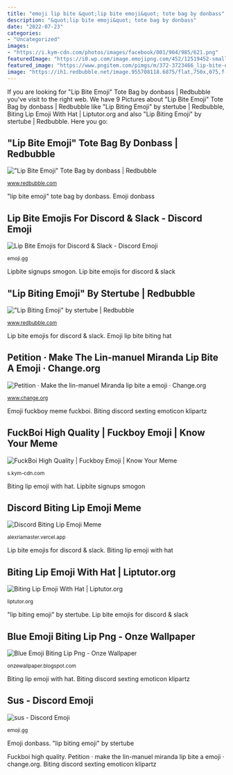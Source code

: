 ```yaml
---
title: "emoji lip bite &quot;lip bite emoji&quot; tote bag by donbass"
description: "&quot;lip bite emoji&quot; tote bag by donbass"
date: "2022-07-23"
categories:
- "Uncategorized"
images:
- "https://i.kym-cdn.com/photos/images/facebook/001/904/985/621.png"
featuredImage: "https://i0.wp.com/image.emojipng.com/452/12519452-small.png"
featured_image: "https://www.pngitem.com/pimgs/m/372-3723466_lip-bite-emoji-hd-png-download.png"
image: "https://ih1.redbubble.net/image.955708118.6875/flat,750x,075,f-pad,750x1000,f8f8f8.jpg"
---
```


If you are looking for &quot;Lip Bite Emoji&quot; Tote Bag by donbass | Redbubble you've visit to the right web. We have 9 Pictures about &quot;Lip Bite Emoji&quot; Tote Bag by donbass | Redbubble like &quot;Lip Biting Emoji&quot; by stertube | Redbubble, Biting Lip Emoji With Hat | Liptutor.org and also &quot;Lip Biting Emoji&quot; by stertube | Redbubble. Here you go:

## &quot;Lip Bite Emoji&quot; Tote Bag By Donbass | Redbubble

![&quot;Lip Bite Emoji&quot; Tote Bag by donbass | Redbubble](https://ih1.redbubble.net/image.955708118.6875/flat,750x,075,f-pad,750x1000,f8f8f8.jpg "Discord biting lip emoji meme")

<small>www.redbubble.com</small>

&quot;lip bite emoji&quot; tote bag by donbass. Emoji donbass

## Lip Bite Emojis For Discord &amp; Slack - Discord Emoji

![Lip Bite Emojis for Discord &amp; Slack - Discord Emoji](https://emoji.gg/assets/emoji/3720-cowboy-lipbite.png "Discord biting lip emoji meme")

<small>emoji.gg</small>

Lipbite signups smogon. Lip bite emojis for discord &amp; slack

## &quot;Lip Biting Emoji&quot; By Stertube | Redbubble

![&quot;Lip Biting Emoji&quot; by stertube | Redbubble](https://ih0.redbubble.net/image.980488816.8219/flat,1000x1000,075,f.u7.jpg "Emoji donbass")

<small>www.redbubble.com</small>

Lip bite emojis for discord &amp; slack. Emoji lip bite biting hat

## Petition · Make The Lin-manuel Miranda Lip Bite A Emoji · Change.org

![Petition · Make the lin-manuel Miranda lip bite a emoji · Change.org](https://assets.change.org/photos/3/cf/dh/SZcfdHMEYZfXRLp-1600x900-noPad.jpg?1595402686 "Fuckboi high quality")

<small>www.change.org</small>

Emoji fuckboy meme fuckboi. Biting discord sexting emoticon klipartz

## FuckBoi High Quality | Fuckboy Emoji | Know Your Meme

![FuckBoi High Quality | Fuckboy Emoji | Know Your Meme](https://i.kym-cdn.com/photos/images/facebook/001/904/985/621.png "Discord biting lip emoji meme")

<small>s.kym-cdn.com</small>

Biting lip emoji with hat. Lipbite signups smogon

## Discord Biting Lip Emoji Meme

![Discord Biting Lip Emoji Meme](https://i0.wp.com/image.emojipng.com/452/12519452-small.png "Emoji fuckboy meme fuckboi")

<small>alexriamaster.vercel.app</small>

Lip bite emojis for discord &amp; slack. Biting lip emoji with hat

## Biting Lip Emoji With Hat | Liptutor.org

![Biting Lip Emoji With Hat | Liptutor.org](https://www.pngitem.com/pimgs/m/372-3723466_lip-bite-emoji-hd-png-download.png "Emoji lip bite biting hat")

<small>liptutor.org</small>

&quot;lip biting emoji&quot; by stertube. Lip bite emojis for discord &amp; slack

## Blue Emoji Biting Lip Png - Onze Wallpaper

![Blue Emoji Biting Lip Png - Onze Wallpaper](https://c0.klipartz.com/pngpicture/790/843/gratis-png-emoji-arte-emoticon-pegatina-mensajes-de-texto-emoji.png "&quot;lip biting emoji&quot; by stertube")

<small>onzewallpaper.blogspot.com</small>

Biting lip emoji with hat. Biting discord sexting emoticon klipartz

## Sus - Discord Emoji

![sus - Discord Emoji](https://emoji.gg/assets/emoji/9695-lip-bitting.png "Blue emoji biting lip png")

<small>emoji.gg</small>

Emoji donbass. &quot;lip biting emoji&quot; by stertube

Fuckboi high quality. Petition · make the lin-manuel miranda lip bite a emoji · change.org. Biting discord sexting emoticon klipartz
